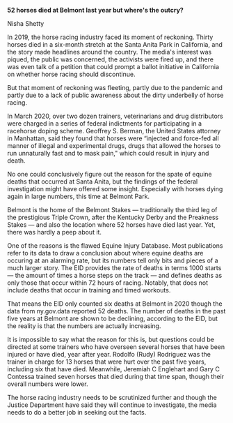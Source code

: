 **52 horses died at Belmont last year but where's the outcry?**

Nisha Shetty

In 2019, the horse racing industry faced its moment of reckoning. Thirty horses died in a six-month stretch at the Santa Anita Park in California, and the story made headlines around the country.  The media's interest was piqued, the public was concerned, the activists were fired up, and there was even talk of a petition that could prompt a ballot initiative in California on whether horse racing should discontinue. 

But that moment of reckoning was fleeting, partly due to the pandemic and partly due to a lack of public awareness about the dirty underbelly of horse racing.

In March 2020, over two dozen trainers, veterinarians and drug distributors were charged in a series of federal indictments for participating in a racehorse doping scheme. Geoffrey S. Berman, the United States attorney in Manhattan, said they found that horses were “injected and force-fed all manner of illegal and experimental drugs, drugs that allowed the horses to run unnaturally fast and to mask pain," which could result in injury and death. 

No one could conclusively figure out the reason for the spate of equine deaths that occurred at Santa Anita, but the findings of the federal investigation might have offered some insight. Especially with horses dying again in large numbers, this time at Belmont Park.

Belmont is the home of the Belmont Stakes — traditionally the third leg of the prestigious Triple Crown, after the Kentucky Derby and the Preakness Stakes — and also the location where 52 horses have died last year. Yet, there was hardly a peep about it.

One of the reasons is the flawed Equine Injury Database. Most publications refer to its data to draw a conclusion about where equine deaths are occuring at an alarming rate, but its numbers tell only bits and pieces of a much larger story. The EID provides the rate of deaths in terms 1000 starts — the amount of times a horse steps on the track — and defines deaths as only those that occur within 72 hours of racing. Notably, that does not include deaths that occur in training and timed workouts.

That means the EID only counted six deaths at Belmont in 2020 though the data from ny.gov.data reported 52 deaths. The number of deaths in the past five years at Belmont are shown to be declining, according to the EID, but the reality is that the numbers are actually increasing. 

It is impossible to say what the reason for this is, but questions could be directed at some trainers who have overseen several horses that have been injured or have died, year after year. Rodolfo (Rudy) Rodriguez was the trainer in charge for 13 horses that were hurt over the past five years, including six that have died. Meanwhile, Jeremiah C Englehart and Gary C Contessa trained seven horses that died during that time span, though their overall numbers were lower.

The horse racing industry needs to be scrutinized further and though the Justice Department have said they will continue to investigate, the media needs to do a better job in seeking out the facts.